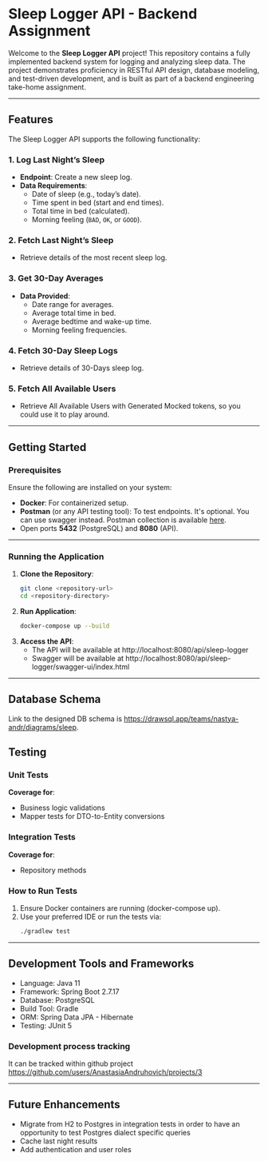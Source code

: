 # Sleep Logger API - Backend Assignment

Welcome to the **Sleep Logger API** project! This repository contains a fully implemented backend system for logging and analyzing sleep data. The project demonstrates proficiency in RESTful API design, database modeling, and test-driven development, and is built as part of a backend engineering take-home assignment.

---

## Features

The Sleep Logger API supports the following functionality:

### 1. **Log Last Night’s Sleep**
- **Endpoint**: Create a new sleep log.
- **Data Requirements**:
    - Date of sleep (e.g., today’s date).
    - Time spent in bed (start and end times).
    - Total time in bed (calculated).
    - Morning feeling (`BAD`, `OK`, or `GOOD`).

### 2. **Fetch Last Night’s Sleep**
- Retrieve details of the most recent sleep log.

### 3. **Get 30-Day Averages**
- **Data Provided**:
    - Date range for averages.
    - Average total time in bed.
    - Average bedtime and wake-up time.
    - Morning feeling frequencies.

### 4. **Fetch 30-Day Sleep Logs**
- Retrieve details of 30-Days sleep log.

### 5. **Fetch All Available Users**
- Retrieve All Available Users with Generated Mocked tokens, so you could use it to play around.

---

## Getting Started

### Prerequisites

Ensure the following are installed on your system:
- **Docker**: For containerized setup.
- **Postman** (or any API testing tool): To test endpoints. It's optional. You can use swagger instead.
    Postman collection is available [here](postman-collection-sample.json).
- Open ports **5432** (PostgreSQL) and **8080** (API).

---

### Running the Application

1. **Clone the Repository**:
   ```bash
   git clone <repository-url>
   cd <repository-directory>

2. **Run Application**:
   ```bash
   docker-compose up --build

3. **Access the API**:
   - The API will be available at http://localhost:8080/api/sleep-logger
   - Swagger will be available at http://localhost:8080/api/sleep-logger/swagger-ui/index.html

---

## Database Schema

Link to the designed DB schema is https://drawsql.app/teams/nastya-andr/diagrams/sleep.


## Testing

### Unit Tests

**Coverage for**:
  - Business logic validations
  - Mapper tests for DTO-to-Entity conversions

### Integration Tests

**Coverage for**:
  - Repository methods

### How to Run Tests
1. Ensure Docker containers are running (docker-compose up).
2. Use your preferred IDE or run the tests via:
   ```bash
   ./gradlew test

---

## Development Tools and Frameworks
- Language: Java 11 
- Framework: Spring Boot 2.7.17
- Database: PostgreSQL 
- Build Tool: Gradle 
- ORM: Spring Data JPA - Hibernate
- Testing: JUnit 5

### Development process tracking
It can be tracked within github project https://github.com/users/AnastasiaAndruhovich/projects/3

---

## Future Enhancements
- Migrate from H2 to Postgres in integration tests in order to have an opportunity to test Postgres dialect specific queries
- Cache last night results
- Add authentication and user roles